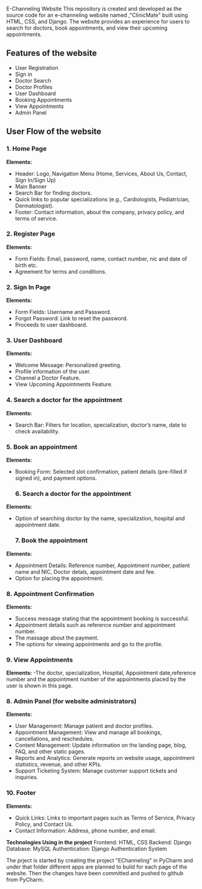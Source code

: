 E-Channeling Website
This repository is created and developed  as the source code for an e-channeling website named ,"ClinicMate" built using HTML, CSS, and Django. The website provides an experience for users to search for doctors, book appointments, and view their upcoming appointments.

## Features of the website

- User Registration
- Sign in
- Doctor Search
- Doctor Profiles 
- User Dashboard
- Booking Appointments
- View Appointments
- Admin Panel

  

## User Flow of the website

### 1. Home Page
**Elements:**
- Header: Logo, Navigation Menu (Home, Services, About Us, Contact, Sign In/Sign Up)
- Main Banner
- Search Bar for finding doctors.
- Quick links to popular specializations (e.g., Cardiologists, Pediatrician, Dermatologist).
- Footer: Contact information, about the company, privacy policy, and terms of service.

### 2. Register Page
**Elements:**
- Form Fields: Email, password, name, contact number, nic and date of birth etc.
- Agreement for terms and conditions.

### 2. Sign In Page
**Elements:**
- Form Fields: Username and Password.
- Forgot Password: Link to reset the password.
- Proceeds to user dashboard. 
  

### 3. User Dashboard
**Elements:**
- Welcome Message: Personalized greeting.
- Profile information of the user.
- Channel a Doctor Feature.
- View Upcoming Appointments Feature. 


### 4. Search a doctor for the appointment
**Elements:**
- Search Bar: Filters for location, specialization, doctor’s name, date to check availability.

### 5. Book an appointment
**Elements:**
- Booking Form: Selected slot confirmation, patient details (pre-filled if signed in), and payment options.

  ### 6. Search a doctor for the appointment
**Elements:**
- Option of searching doctor by the name, specializstion, hospital and appointment date.

   ### 7. Book the appointment
**Elements:**
- Appointment Details: Reference number, Appointment number, patient name and NIC, Doctor detals, appointment date and fee. 
- Option for placing the appointment.

### 8. Appointment Confirmation
**Elements:**
- Success message stating that the appointment booking is successful.
- Appointment details such as reference number and appointment number.
- The massage about the payment.
- The options for viewing appointments and go to the profile.

### 9. View Appointments 
**Elements:**
-The doctor, specialization, Hospital, Appointment date,reference number and the appointment number of the appointments placed by the user is shown in this page.


### 8. Admin Panel (for website administrators)
**Elements:**
- User Management: Manage patient and doctor profiles.
- Appointment Management: View and manage all bookings, cancellations, and reschedules.
- Content Management: Update information on the landing page, blog, FAQ, and other static pages.
- Reports and Analytics: Generate reports on website usage, appointment statistics, revenue, and other KPIs.
- Support Ticketing System: Manage customer support tickets and inquiries.



### 10. Footer
**Elements:**
- Quick Links: Links to important pages such as Terms of Service, Privacy Policy, and Contact Us.
- Contact Information: Address, phone number, and email.



**Technologies Using in the project**
Frontend: HTML, CSS
Backend: Django
Database: MySQL 
Authentication: Django Authentication System


The prject is started by creating the project "EChanneling" in PyCharm and under that folder different apps are planned to build for each page of the website. Then the changes have been committed and pushed to github from PyCharm. 

